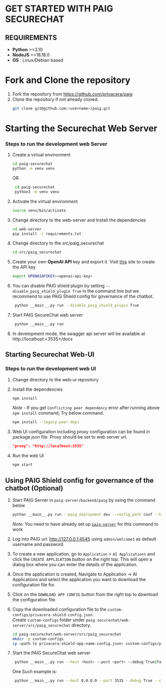 # GET STARTED WITH PAIG SECURECHAT

## REQUIREMENTS

- **Python** >=3.10
- **NodeJS** >=18.18.0 
- **OS** : Linux/Debian based

# Fork and Clone the repository
1. Fork the repository from https://github.com/privacera/paig
2. Clone the repository if not already cloned.
   ```bash
   git clone git@github.com:<username>/paig.git
   ```

# Starting the Securechat Web Server

### Steps to run the development web Server
1. Create a virtual environment
    ```bash
    cd paig-securechat
    python -m venv venv
    ```
   OR
   ```bash
    cd paig-securechat
    python3 -m venv venv
    ```
2. Activate the virtual environment
    ```bash
    source venv/bin/activate
    ```
3. Change directory to the web-server and Install the dependencies
    ```bash
    cd web-server
    pip install -r requirements.txt
    ```
6. Change directory to the src/paig_securechat
    ```bash
    cd src/paig_securechat
    ```
7. Create your own **OpenAI API** key and export it. Visit [this](https://platform.openai.com/) site to create the API key
   ```bash
   export OPENAIAPIKEY=<openai-api-key>
   ```
8. You can disable PAIG shield plugin by setting `--disable_paig_shield_plugin True` in the command line but we recommend to use PAIG Shield config for governance of the chatbot.
   ```bash
    python __main__.py run --disable_paig_shield_plugin True
   ```

9. Start PAIG SecureChat web server
   ```bash
    python __main__.py run
   ```

10. In development mode, the swagger api server will be available at http://localhost:<3535>/docs

## Starting Securechat Web-UI

### Steps to run the development web UI
1. Change directory to the web-ui repository
2. Install the dependencies
    ```bash
    npm install
    ```
   _Note_ - If you get `Conflicting peer dependency` error after running above `npm install` command, Try below command.
   
    ```bash
    npm install --legacy-peer-deps
    ```
4. Web UI configuration including proxy configuration can be found in package.json file. Proxy should be set to web server url.
    ```json
    "proxy": "http://localhost:3535"
    ```

5. Run the web UI
    ```bash
    npm start
    ```

## Using PAIG Shield config for governance of the chatbot (Optional)
   1. Start PAIG Server in `paig-server/backend/paig` by using the command below
      
        ```bash
      python __main__.py run --paig_deployment dev --config_path conf --host "127.0.0.1" --port 4545
        ```
        _Note:_ You need to have already set up [`paig-server`](../paig-server/GET_STARTED.md) for this command to work
      
   3. Log into PAIG url: http://127.0.0.1:4545 using `admin/welcome1` as default username and password.
   4. To create a new application, go to `Application` > `AI Applications` and click the `CREATE APPLICATION` button on the right top. This will open a dialog box where you can enter the details of the application. 
   5. Once the application is created, Navigate to Application -> AI Applications and select the application you want to download the configuration file for. 
   6. Click on the `DOWNLOAD APP CONFIG` button from the right top to download the configuration file.
   7. Copy the downloaded configuration file to the `custom-configs/privacera-shield-config.json`.<br>
      Create `custom-configs` folder under `paig-securechat/web-server/src/paig_securechat` directory.
      
      ```bash
      cd paig-securechat/web-server/src/paig_securechat
      mkdir -p custom-configs
      cp <path to privacera-shield-app-name-config.json> custom-configs/privacera-shield-config.json
      ```

   9. Start the PAIG SecureChat web server

      ```bash
       python __main__.py run --host <host> --port <port> --debug True|False --config_path <path to config folder>
      ```
      One Such example is:
      ```bash
       python __main__.py run --host 0.0.0.0 --port 3535 --debug True --config_path configs
      ```
